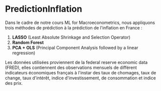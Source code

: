 # PredictionInflation

Dans le cadre de notre cours ML for Macroeconometrics, nous appliquons trois méthodes de prédiction à la prédiction de l'inflation en France :
1. **LASSO** (Least Absolute Shrinkage and Selection Operator)
2. **Random Forest** 
3. **PCA + OLS** (Principal Component Analysis followed by a linear regression)


Les données utilisées proviennent de la federal reserve economic data (FRED), elles contiennent des observations mensuels de différent indicateurs économiques français à l'instar des taux de chomages, taux de change, taux d'intérêt, indice d'investissement, de consommation et indice des prix.
